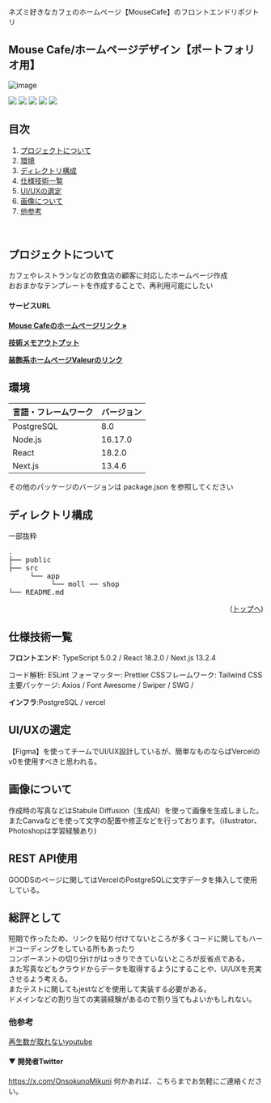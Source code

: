 <!-- プロジェクト名を記載 -->
ネズミ好きなカフェのホームページ【MouseCafe】のフロントエンドリポジトリ

## Mouse Cafe/ホームページデザイン【ポートフォリオ用】
![image](https://github.com/kohsukeve/2024P/assets/70362342/dffd4e64-ba4c-4fd0-9102-68470f9ec0f3)


<div id="top"></div>

<!-- シールド一覧 -->
<!-- 該当するプロジェクトの中から任意のものを選ぶ-->
<p style="display: inline">
  <!-- フロントエンドのフレームワーク一覧 -->
  <img src="https://img.shields.io/badge/-Node.js-000000.svg?logo=node.js&style=for-the-badge">
  <img src="https://img.shields.io/badge/-Next.js-000000.svg?logo=next.js&style=for-the-badge">
  <img src="https://img.shields.io/badge/-TailwindCSS-000000.svg?logo=tailwindcss&style=for-the-badge">
  <img src="https://img.shields.io/badge/-React-20232A?style=for-the-badge&logo=react&logoColor=61DAFB">
<img src="https://img.shields.io/badge/PostgreSQL-000000.svg?logo=postgresql&style=for-the-badge" />
</p>



## 目次

1. [プロジェクトについて](#プロジェクトについて)
2. [環境](#環境)
3. [ディレクトリ構成](#ディレクトリ構成)
4. [仕様技術一覧](#仕様技術一覧)
5. [UI/UXの選定](#UI/UXの選定)
6. [画像について](#画像について)
7. [他参考](#他参考)


<br />

<!-- プロジェクトについて -->

## プロジェクトについて
カフェやレストランなどの飲食店の顧客に対応したホームページ作成  
おおまかなテンプレートを作成することで、再利用可能にしたい

#### サービスURL
<!-- リンク(プロジェクトの概要を記載※Backlogなどもこちらに) -->
  <p align="left">
    <a href="https://2024-p-delta.vercel.app/moll"><strong>Mouse Cafeのホームページリンク »</strong></a>
    <br />

  <p align="left">
    <a href="https://second-blog-sage.vercel.app"><strong>技術メモアウトプット</strong></a>
    <br />

  <p align="left">
    <a href="https://2024-h.vercel.app"><strong>装飾系ホームページValeurのリンク</strong></a>
    <br />  

## 環境

<!-- 言語、フレームワーク、ミドルウェア、インフラの一覧とバージョンを記載 -->

| 言語・フレームワーク  | バージョン |
| --------------------- | ---------- |
| PostgreSQL            | 8.0        |
| Node.js               | 16.17.0    |
| React                 | 18.2.0     |
| Next.js               | 13.4.6     |

その他のパッケージのバージョンは package.json を参照してください

## ディレクトリ構成
一部抜粋

<!-- Treeコマンドを使ってディレクトリ構成を記載 -->

<pre>
.
├── public
├── src 
     └── app
          └── moll ── shop
└── README.md
</pre>

<p align="right">(<a href="#top">トップへ</a>)</p>

## 仕様技術一覧
__フロントエンド__: TypeScript 5.0.2 / React 18.2.0 / Next.js 13.2.4

コード解析: ESLint
フォーマッター: Prettier
CSSフレームワーク: Tailwind CSS
主要パッケージ: Axios / Font Awesome / Swiper / SWG /

__インフラ__:PostgreSQL / vercel

## UI/UXの選定

【Figma】を使ってチームでUI/UX設計しているが、簡単なものならばVercelのv0を使用すべきと思われる。

## 画像について
作成時の写真などはStabule Diffusion（生成AI）を使って画像を生成しました。  
またCanvaなどを使って文字の配置や修正などを行っております。（illustrator、Photoshopは学習経験あり)


## REST API使用
GOODSのページに関してはVercelのPostgreSQLに文字データを挿入して使用している。

## 総評として
短期で作ったため、リンクを貼り付けてないところが多くコードに関してもハードコーディングをしている所もあったり  
コンポーネントの切り分けがはっきりできていないところが反省点である。  
また写真などもクラウドからデータを取得するようにすることや、UI/UXを充実させるよう考える。  
またテストに関してもjestなどを使用して実装する必要がある。  
ドメインなどの割り当ての実装経験があるので割り当てもよいかもしれない。  

### 他参考
  <p align="left">
    <a href=https://youtu.be/aN89vpjV0wo?si=qxpvWTORCX_zbXKk>再生数が取れないyoutube</a>
    <br />  

#### ▼ 開発者Twitter
https://x.com/OnsokunoMikuni
何かあれば、こちらまでお気軽にご連絡ください。
